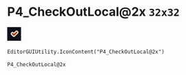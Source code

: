 # P4_CheckOutLocal@2x `32x32`
<img src="/img/P4_CheckOutLocal@2x.png" width=32 height=32>

``` CSharp
EditorGUIUtility.IconContent("P4_CheckOutLocal@2x")
```
```
P4_CheckOutLocal@2x
```

